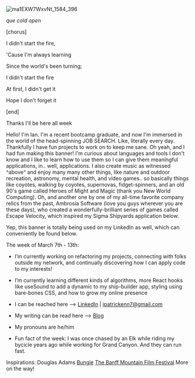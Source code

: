 ![ma1EXW7WxvNt_1584_396](https://user-images.githubusercontent.com/89211252/157522654-1437ad8c-ca25-40c7-a0fa-e252066b8599.png)

*que cold open*

[chorus]

I didn't start the fire,

'Cause I'm always learning

Since the world's been turning;

I didn't start the fire

At first, I didn't get it

Hope I don't forget it

[end]


Thanks I'll be here all week


Hello! I'm Ian. I'm a recent bootcamp graduate, and now I'm immersed in the world of the head-spinning JOB SEARCH. Like, literally every day. Thankfully I have fun projects to work on to keep me sane. Oh yeah, and I had fun making this banner! I'm curious about languages and tools I don't know and I like to learn how to use them so I can give them meaningful applications, in.. well, applications. I also create music as witnessed ^above^ and enjoy many many other things, like nature and outdoor recreation, astronomy, mental health, and video games.. so basically things like coyotes, walking by coyotes, supernovas, fidget-spinners, and an old 90's game called Heroes of Might and Magic (thank you New World Computing). Oh, and another one by one of my all-time favorite company relics from the past, Ambrosia Software (love you guys wherever you are these days), who created a wonderfully-brilliant series of games called Escape Velocity, which inspired my Sigma Shipyards application below. 


Yep, this banner is totally being used on my LinkedIn as well, which can conveniently be found below.


The week of March 7th - 13th:
- I’m currently working on refactoring my projects, connecting with folks outside my network, and continually discovering how I can apply code to my interests!
- I’m currently learning different kinds of algorithms, more React hooks like useSound to add a dynamic to my ship-builder app, styling using bare-bones CSS, and how to grow my online presence


- I can be reached here --> [LinkedIn](https://www.linkedin.com/in/ian-ennis-tanstaafl-slatfatf/) | ipatrickenn7@gmail.com
- My writing can be read here --> [Blog](	ian-patrick-ennis.medium.com)
- My pronouns are he/him
- Fun fact of the week: I was once chased by an Elk while riding my bycicle years ago while working for Grand Canyon. And they can run fast. 


Inspirations:
Douglas Adams
[Bungie](https://www.bungie.net/)
[The Banff Mountain Film Festival](https://www.banffcentre.ca/banffmountainfestival/tour)
More on the way!
